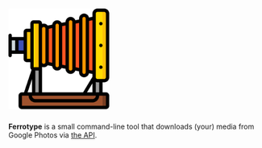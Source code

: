 # <img src="assets/icon.svg" width="200" />

**Ferrotype** is a small command-line tool that downloads (your) media from Google Photos via [the API](https://developers.google.com/photos). 
